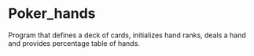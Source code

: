 Poker_hands
===========

Program that defines a deck of cards, initializes hand ranks, deals a hand and provides percentage table of hands.
